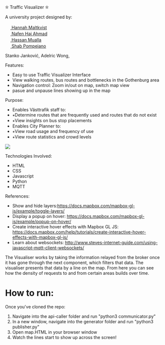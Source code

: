 ⛤ Traffic Visualizer ⛤

A university project designed by: 

<a href="https://github.com/malties"> <img src="https://avatars1.githubusercontent.com/u/43722564?s=460&v=4" width="17" height="17"> Hannah Maltkvist</a> <br/>
<a href="https://github.com/nafenk"> <img src="https://avatars0.githubusercontent.com/u/44115545?s=460&v=4" width="17" height="17"> Nafen Haj Ahmad</a> <br/>
<a href="https://github.com/Gusmuaha"> <img src="https://avatars2.githubusercontent.com/u/43820542?s=460&v=4" width="17" height="17"> Hassan Mualla</a> <br/>
<a href="https://github.com/Shab98"> <img src="https://avatars2.githubusercontent.com/u/45070337?s=460&v=4" width="17" height="17"> Shab Pompeiano</a>



 Stanko Janković, Adelric Wong, 

Features:
*  Easy to use Traffic Visualizer Interface
*  View walking routes, bus routes and bottlenecks in the Gothenburg area 
*  Navigation control: Zoom in/out on map, switch map view
*  pasue and unpause lines showing up in the map


Purpose:
*  Enables Västtrafik staff to:
* 	⭒Determine routes that are frequently used and routes that do not exist
* 	⭒View insights on bus stop placements
*  Enables City Planner to:
* 	⭒View road usage and frequency of use
* 	⭒View route statistics and crowd levels


<img src="https://hackathonhannah.files.wordpress.com/2020/05/rsz_screenshot_from_2020-05-27_20-47-17.png">


Technologies Involved:
*  HTML
*  CSS
*  Javascript
*  Python
*  MQTT


References:
* Show and hide layers:https://docs.mapbox.com/mapbox-gl-js/example/toggle-layers/
* Display a popup on hover: https://docs.mapbox.com/mapbox-gl-js/example/popup-on-hover/
* Create interactive hover effects with Mapbox GL JS: https://docs.mapbox.com/help/tutorials/create-interactive-hover-effects-with-mapbox-gl-js/
* Learn about websockets: http://www.steves-internet-guide.com/using-javascript-mqtt-client-websockets/


The Visualiser works by taking the information relayed from the broker once it 
has gone through the next component, which filters that data. The visualiser presents that data by a line on
the map. From here you can see how the density of requests to and from certain
areas builds over time.

# How to run:

Once you've cloned the repo:
1. Navigate into the api-caller folder and run "python3 communicator.py"
2. In a new window, navigate into the generator folder and run "python3 publisher.py"
3. Open map.HTML in your browser window
4. Watch the lines start to show up across the screen! 
